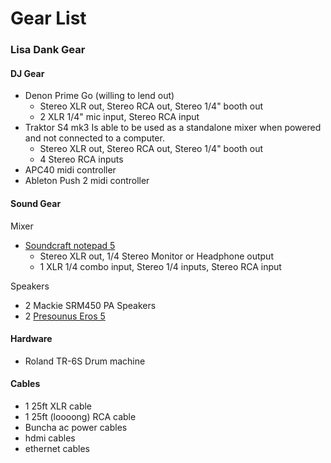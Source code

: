 # Gear List

### Lisa Dank Gear

#### DJ Gear
- Denon Prime Go (willing to lend out)
  - Stereo XLR out, Stereo RCA out, Stereo 1/4" booth out
  - 2 XLR 1/4" mic input, Stereo RCA input
- Traktor S4 mk3
Is able to be used as a standalone mixer when powered and not connected to a computer.
  - Stereo XLR out, Stereo RCA out, Stereo 1/4" booth out
  - 4 Stereo RCA inputs
- APC40 midi controller
- Ableton Push 2 midi controller


#### Sound Gear

Mixer
- [Soundcraft notepad 5](https://www.soundcraft.com/en-US/products/notepad-5)
  - Stereo XLR out, 1/4 Stereo Monitor or Headphone output
  - 1 XLR 1/4 combo input, Stereo 1/4 inputs, Stereo RCA input
 
Speakers
- 2 Mackie SRM450 PA Speakers
- 2 [Presounus Eros 5](https://www.presonus.com/en-US/monitors/studio-monitors/eris-series/2777500107.html)

#### Hardware
- Roland TR-6S Drum machine

#### Cables
- 1 25ft XLR cable
- 1 25ft (loooong) RCA cable
- Buncha ac power cables
- hdmi cables
- ethernet cables
